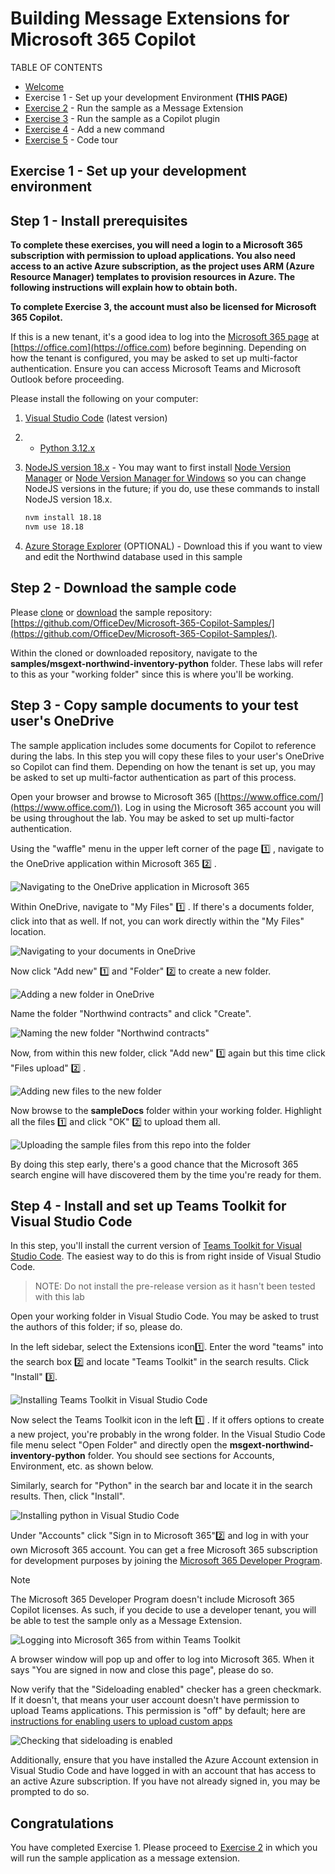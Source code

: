 # Building Message Extensions for Microsoft 365 Copilot

TABLE OF CONTENTS

* [Welcome](./Exercise%2000%20-%20Welcome.md) 
* Exercise 1 - Set up your development Environment **(THIS PAGE)**
* [Exercise 2](./Exercise%2002%20-%20Run%20sample%20app.md) - Run the sample as a Message Extension
* [Exercise 3](./Exercise%2003%20-%20Run%20in%20Copilot.md) - Run the sample as a Copilot plugin
* [Exercise 4](./Exercise%2004%20-%20Add%20a%20new%20command.md) - Add a new command
* [Exercise 5](./Exercise%2005%20-%20Code%20tour.md) - Code tour

## Exercise 1 - Set up your development environment

## Step 1 - Install prerequisites

**To complete these exercises, you will need a login to a Microsoft 365 subscription with permission to upload applications. You also need access to an active Azure subscription, as the project uses ARM (Azure Resource Manager) templates to provision resources in Azure. The following instructions will explain how to obtain both.**

**To complete Exercise 3, the account must also be licensed for Microsoft 365 Copilot.**

If this is a new tenant, it's a good idea to log into the [Microsoft 365 page](https://office.com) at [https://office.com](https://office.com) before beginning. Depending on how the tenant is configured, you may be asked to set up multi-factor authentication. Ensure you can access Microsoft Teams and Microsoft Outlook before proceeding.

Please install the following on your computer:

1. [Visual Studio Code](https://code.visualstudio.com/) (latest version)
2. - [Python 3.12.x](https://www.python.org/downloads/)
3. [NodeJS version 18.x](https://nodejs.org/download/release/v18.18.2/) - You may want to first install [Node Version Manager](https://github.com/nvm-sh/nvm) or [Node Version Manager for Windows](https://github.com/coreybutler/nvm-windows) so you can change NodeJS versions in the future; if you do, use these commands to install NodeJS version 18.x.

    ~~~sh
    nvm install 18.18
    nvm use 18.18
    ~~~

4. [Azure Storage Explorer](https://azure.microsoft.com/products/storage/storage-explorer/) (OPTIONAL) - Download this if you want to view and edit the Northwind database used in this sample

## Step 2 - Download the sample code

Please [clone](https://github.com/OfficeDev/Microsoft-365-Copilot-Samples.git) or [download](https://github.com/OfficeDev/Microsoft-365-Copilot-Samples.git) the sample repository: [https://github.com/OfficeDev/Microsoft-365-Copilot-Samples/](https://github.com/OfficeDev/Microsoft-365-Copilot-Samples/).

Within the cloned or downloaded repository, navigate to the **samples/msgext-northwind-inventory-python** folder. These labs will refer to this as your "working folder" since this is where you'll be working.

## Step 3 - Copy sample documents to your test user's OneDrive

The sample application includes some documents for Copilot to reference during the labs. In this step you will copy these files to your user's OneDrive so Copilot can find them. Depending on how the tenant is set up, you may be asked to set up multi-factor authentication as part of this process.

Open your browser and browse to Microsoft 365 ([https://www.office.com/](https://www.office.com/)). Log in using the Microsoft 365 account you will be using throughout the lab. You may be asked to set up multi-factor authentication.

Using the "waffle" menu in the upper left corner of the page 1️⃣ , navigate to the OneDrive application within Microsoft 365 2️⃣ .

![Navigating to the OneDrive application in Microsoft 365](./images/01-02-CopySampleFiles-01.png)

Within OneDrive, navigate to "My Files" 1️⃣ . If there's a documents folder, click into that as well. If not, you can work directly within the "My Files" location.

![Navigating to your documents in OneDrive](./images/01-02-CopySampleFiles-02.png)

Now click "Add new" 1️⃣ and "Folder" 2️⃣ to create a new folder.

![Adding a new folder in OneDrive](./images/01-02-CopySampleFiles-03.png)

Name the folder "Northwind contracts" and click "Create".

![Naming the new folder "Northwind contracts"](./images/01-02-CopySampleFiles-03b.png)

Now, from within this new folder, click "Add new" 1️⃣  again but this time click "Files upload" 2️⃣ .

![Adding new files to the new folder](./images/01-02-CopySampleFiles-04.png)

Now browse to the **sampleDocs** folder within your working folder. Highlight all the files 1️⃣ and click "OK" 2️⃣  to upload them all.

![Uploading the sample files from this repo into the folder](./images/01-02-CopySampleFiles-05.png)

By doing this step early, there's a good chance that the Microsoft 365 search engine will have discovered them by the time you're ready for them.

## Step 4 - Install and set up Teams Toolkit for Visual Studio Code

In this step, you'll install the current version of [Teams Toolkit for Visual Studio Code](https://learn.microsoft.com/microsoftteams/platform/toolkit/teams-toolkit-fundamentals?pivots=visual-studio-code-v5). The easiest way to do this is from right inside of Visual Studio Code.

> NOTE: Do not install the pre-release version as it hasn't been tested with this lab

Open your working folder in Visual Studio Code. You may be asked to trust the authors of this folder; if so, please do.

In the left sidebar, select the Extensions icon1️⃣. Enter the word "teams" into the search box 2️⃣ and locate "Teams Toolkit" in the search results. Click "Install" 3️⃣.

![Installing Teams Toolkit in Visual Studio Code](./images/01-04-Install-TTK-01.png)

Now select the Teams Toolkit icon in the left 1️⃣ . If it offers options to create a new project, you're probably in the wrong folder. In the Visual Studio Code file menu select "Open Folder" and directly open the **msgext-northwind-inventory-python** folder. You should see sections for Accounts, Environment, etc. as shown below.

Similarly, search for "Python" in the search bar and locate it in the search results. Then, click "Install".

![Installing python in Visual Studio Code](./images/01-04-Install-python-01.png)

Under "Accounts" click "Sign in to Microsoft 365"2️⃣ and log in with your own Microsoft 365 account. You can get a free Microsoft 365 subscription for development purposes by joining the [Microsoft 365 Developer Program](https://developer.microsoft.com/microsoft-365/dev-program).

> [!NOTE]
> The Microsoft 365 Developer Program doesn't include Microsoft 365 Copilot licenses. As such, if you decide to use a developer tenant, you will be able to test the sample only as a Message Extension.

![Logging into Microsoft 365 from within Teams Toolkit](./images/01-04-Setup-TTK-01.png)

A browser window will pop up and offer to log into Microsoft 365. When it says "You are signed in now and close this page", please do so.

Now verify that the "Sideloading enabled" checker has a green checkmark. If it doesn't, that means your user account doesn't have permission to upload Teams applications. This permission is "off" by default; here are [instructions for enabling users to upload custom apps](https://learn.microsoft.com/microsoftteams/teams-custom-app-policies-and-settings#allow-users-to-upload-custom-apps)

![Checking that sideloading is enabled](./images/01-04-Setup-TTK-03.png)

Additionally, ensure that you have installed the Azure Account extension in Visual Studio Code and have logged in with an account that has access to an active Azure subscription. If you have not already signed in, you may be prompted to do so.
## Congratulations

You have completed Exercise 1.
Please proceed to [Exercise 2](./Exercise%2002%20-%20Run%20sample%20app.md) in which you will run the sample application as a message extension.